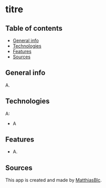 # titre

## Table of contents
* [General info](#general-info)
* [Technologies](#technologies)
* [Features](#features)
* [Sources](#sources)

## General info
A.
	
## Technologies
A:
* A
	
## Features
* A.

## Sources
This app is created and made by [MatthiasBlc](https://github.com/MatthiasBlc).